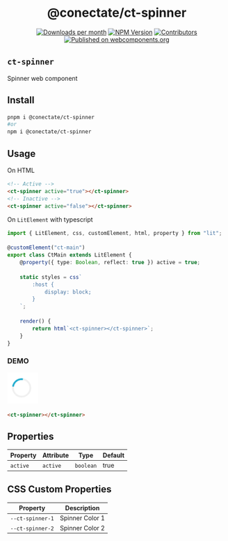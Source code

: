 <h1 align="center">@conectate/ct-spinner</h1>

<p align="center">
	<a href="https://npmcharts.com/compare/@conectate/ct-spinner?minimal=true"><img alt="Downloads per month" src="https://img.shields.io/npm/dm/@conectate/ct-spinner.svg" height="20"/></a>
	<a href="https://www.npmjs.com/package/@conectate/ct-spinner"><img alt="NPM Version" src="https://img.shields.io/npm/v/@conectate/ct-spinner.svg" height="20"/></a>
	<a href="https://github.com/conectate/ct-elements/graphs/contributors"><img alt="Contributors" src="https://img.shields.io/github/contributors/conectate/ct-elements.svg" height="20"/></a>
	<a href="https://www.webcomponents.org/element/conectate/ct-element"><img alt="Published on webcomponents.org" src="https://img.shields.io/badge/webcomponents.org-published-blue.svg" height="20"/></a>

</p>

## `ct-spinner`

Spinner web component

## Install

```bash
pnpm i @conectate/ct-spinner
#or
npm i @conectate/ct-spinner
```

## Usage

On HTML

```html
<!-- Active -->
<ct-spinner active="true"></ct-spinner>
<!-- Inactive -->
<ct-spinner active="false"></ct-spinner>
```

On `LitElement` with typescript

```typescript
import { LitElement, css, customElement, html, property } from "lit";

@customElement("ct-main")
export class CtMain extends LitElement {
	@property({ type: Boolean, reflect: true }) active = true;

	static styles = css`
		:host {
			display: block;
		}
	`;

	render() {
		return html`<ct-spinner></ct-spinner>`;
	}
}
```

### DEMO

<img src="https://raw.githubusercontent.com/Conectate/ct-elements/master/images/packages/ct-spinner.png"/>

<!--
```
<custom-element-demo>
  <template>
    <script type="module">
      import "https://unpkg.com/@conectate/ct-spinner?module";
    </script>
    <ct-spinner></ct-spinner>
  </template>
</custom-element-demo>
```
-->

```html
<ct-spinner></ct-spinner>
```

## Properties

| Property | Attribute | Type      | Default |
| -------- | --------- | --------- | ------- |
| `active` | `active`  | `boolean` | true    |

## CSS Custom Properties

| Property         | Description     |
| ---------------- | --------------- |
| `--ct-spinner-1` | Spinner Color 1 |
| `--ct-spinner-2` | Spinner Color 2 |
